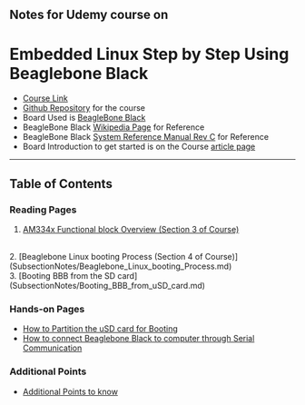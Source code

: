 ## Notes for Udemy course on 
# Embedded Linux Step by Step Using Beaglebone Black
* [Course Link](https://www.udemy.com/course/embedded-linux-step-by-step-using-beaglebone/?couponCode=KEEPLEARNING)
* [Github Repository](https://github.com/niekiran/EmbeddedLinuxBBB) for the course
* Board Used is [BeagleBone Black](https://www.beagleboard.org/boards/beaglebone-black)
* BeagleBone Black [Wikipedia Page](https://elinux.org/Beagleboard:BeagleBoneBlack#Revision_C_.28Production_Version.29) for Reference
* BeagleBone Black [System Reference Manual Rev C](https://github.com/beagleboard/beaglebone-black) for Reference
* Board Introduction to get started is on the Course [article page](https://www.udemy.com/course/embedded-linux-step-by-step-using-beaglebone/learn/lecture/7243972#content)

***

## Table of Contents
### Reading Pages
1. [AM334x Functional block Overview (Section 3 of Course)](SubsectionNotes/AM335x_Functional_block_Overview.md)
<br/>
2. [Beaglebone Linux booting Process (Section 4 of Course)](SubsectionNotes/Beaglebone_Linux_booting_Process.md)
<br/>
3. [Booting BBB from the SD card](SubsectionNotes/Booting_BBB_from_uSD_card.md)

### Hands-on Pages

* [How to Partition the uSD card for Booting](SubsectionNotes/How_to_Partition_uSD_card.md)
* [How to connect Beaglebone Black to computer through Serial Communication](SubsectionNotes/How_to_connect_BBB_Serial.md)

### Additional Points

* [Additional Points to know](SubsectionNotes/AdditionalPointsToKnow.md)
